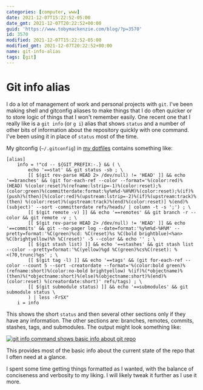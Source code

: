 ```yaml
---
categories: [computer, www]
date: 2021-12-07T15:22:52-05:00
date_gmt: 2021-12-07T20:22:52+00:00
guid: 'https://www.tobymackenzie.com/blog/?p=3570'
id: 3570
modified: 2021-12-07T15:22:52-05:00
modified_gmt: 2021-12-07T20:22:52+00:00
name: git-info-alias
tags: [git]
---
```


Git info alias
==============

I do a lot of management of work and personal projects with `git`.  I've been making shell and gitconfig aliases to make things that I do often quicker or to store logic of things that I won't remember easily.  One recent one that I really like is a `git info` (or `g i`) alias that shows `status` and a number of other bits of information about the repository quickly with one command.  I've been using it in place of `status` most of the time.

<!--more-->

My gitconfig (`~/.gitconfig`) in [my dotfiles](https://github.com/tobymackenzie/dotfiles) contains something like:

```
[alias]
	info = !"cd -- ${GIT_PREFIX:-.} && ( \
		echo '==stat' && git status -sb ; \
		[[ $(git rev-parse HEAD 2> /dev/null) != 'HEAD' ]] && echo '==branches' && (git for-each-ref --color --format='%(color:red)%(HEAD) %(color:reset)%(refname:lstrip=-1)%(color:reset);%(color:green)%(committerdate:format:%y%m%d-%H%M)%(color:reset);%(if)%(push)%(then)[%(color:red)%(upstream:lstrip=-2)%(if)%(upstream:track)%(then) %(color:reset)%(upstream:track)%(end)%(color:reset)] %(end)%(subject)' --sort -committerdate refs/heads/ | column -t -s ';') ; \
		[[ $(git remote -v) ]] && echo '==remotes' && git branch -r --color && git remote -v ; \
		[[ $(git rev-parse HEAD 2> /dev/null) != 'HEAD' ]] && echo '==commits' && git --no-pager log --date=format:'%y%m%d-%H%M' --pretty=format:'%C(green)%cd: %C(reset)%s %C(bold brightblue)<%an> %C(brightyellow)%h %C(reset)' -5 --color && echo '' ; \
		[[ $(git stash list) ]] && echo '==stashes' && git stash list --color --pretty=format:'%C(yellow)%gd %C(green)%cs%C(reset): %<(70,trunc)%gs' ; \
		[[ $(git tag -l) ]] && echo '==tags' && (git for-each-ref --color --count 5 --sort -creatordate --format='%(color:bold green)%(refname:short)%(color:no-bold brightyellow) %(if)%(*objectname)%(then)%(*objectname:short)%(else)%(objectname:short)%(end)%(color:reset) %(creatordate:short)' refs/tags) ; \
		[[ $(git submodule status) ]] && echo '==submodules' && git submodule status \
		) | less -FrSX"
	i = info
```

This shows the short `status` and then several other sections only if they have any information.  The other sections are: branches, remotes, commits, stashes, tags, and submodules.  The output might look something like:

[![`git info` command shows basic info about git repo](https://www.tobymackenzie.com/_/wp-content/uploads/2021/12/Screen-Shot-2021-12-07-at-15.03.29-1024x771.png)](https://www.tobymackenzie.com/_/wp-content/uploads/2021/12/Screen-Shot-2021-12-07-at-15.03.29.png)

This provides most of the basic info about the current state of the repo that I often need at a glance.

I spent some time getting things formatted as I wanted, with the balance of conciseness and verbosity to my liking.  I will likely tweak it further as I use it more.
